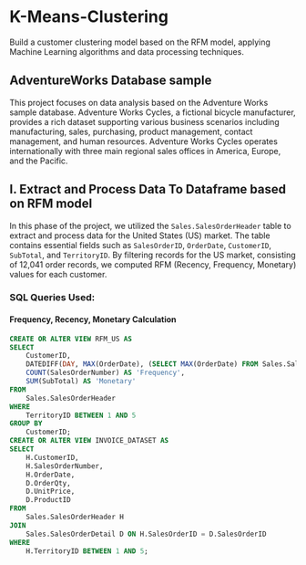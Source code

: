 # K-Means-Clustering
Build a customer clustering model based on the RFM model, applying Machine Learning algorithms and data processing techniques.
## AdventureWorks Database sample

This project focuses on data analysis based on the Adventure Works sample database. Adventure Works Cycles, a fictional bicycle manufacturer, provides a rich dataset supporting various business scenarios including manufacturing, sales, purchasing, product management, contact management, and human resources. Adventure Works Cycles operates internationally with three main regional sales offices in America, Europe, and the Pacific.


## I. Extract and Process Data To Dataframe based on RFM model

In this phase of the project, we utilized the `Sales.SalesOrderHeader` table to extract and process data for the United States (US) market. The table contains essential fields such as `SalesOrderID`, `OrderDate`, `CustomerID`, `SubTotal`, and `TerritoryID`. By filtering records for the US market, consisting of 12,041 order records, we computed RFM (Recency, Frequency, Monetary) values for each customer.

### SQL Queries Used:

#### Frequency, Recency, Monetary Calculation
```sql
CREATE OR ALTER VIEW RFM_US AS 
SELECT 
    CustomerID, 
    DATEDIFF(DAY, MAX(OrderDate), (SELECT MAX(OrderDate) FROM Sales.SalesOrderHeader)) + 1 AS 'Recency', 
    COUNT(SalesOrderNumber) AS 'Frequency', 
    SUM(SubTotal) AS 'Monetary' 
FROM 
    Sales.SalesOrderHeader 
WHERE 
    TerritoryID BETWEEN 1 AND 5 
GROUP BY 
    CustomerID;
CREATE OR ALTER VIEW INVOICE_DATASET AS 
SELECT 
    H.CustomerID, 
    H.SalesOrderNumber, 
    H.OrderDate, 
    D.OrderQty, 
    D.UnitPrice, 
    D.ProductID 
FROM 
    Sales.SalesOrderHeader H 
JOIN 
    Sales.SalesOrderDetail D ON H.SalesOrderID = D.SalesOrderID 
WHERE 
    H.TerritoryID BETWEEN 1 AND 5;
